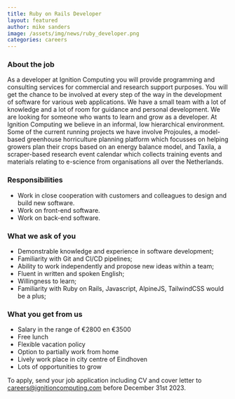 ```yaml
---
title: Ruby on Rails Developer
layout: featured
author: mike sanders  
image: /assets/img/news/ruby_developer.png
categories: careers
---
```


### About the job

As a developer at Ignition Computing you will provide programming and consulting services for commercial and research support purposes. You will get the chance to be involved at every step of the way in the development of software for various web applications. We have a small team with a lot of knowledge and a lot of room for guidance and personal development. We are looking for someone who wants to learn and grow as a developer. At Ignition Computing we believe in an informal, low hierarchical environment. 
Some of the current running projects we have involve Projoules, a model-based greenhouse horriculture planning platform which focusses on helping growers plan their crops based on an energy balance model, and Taxila, a scraper-based research event calendar which collects training events and materials relating to e-science from organisations all over the Netherlands.

### Responsibilities

- Work in close cooperation with customers and colleagues to design and build new software.
- Work on front-end software.
- Work on back-end software.

### What we ask of you

- Demonstrable knowledge and experience in software development;
- Familiarity with Git and CI/CD pipelines;
- Ability to work independently and propose new ideas within a team;
- Fluent in written and spoken English;
- Willingness to learn;
- Familiarity with Ruby on Rails, Javascript, AlpineJS, TailwindCSS would be a plus;

### What you get from us 

- Salary in the range of €2800 en €3500
- Free lunch
- Flexible vacation policy
- Option to partially work from home
- Lively work place in city centre of Eindhoven
- Lots of opportunities to grow

To apply, send your job application including CV and cover letter to <careers@ignitioncomputing.com> before December 31st 2023.
